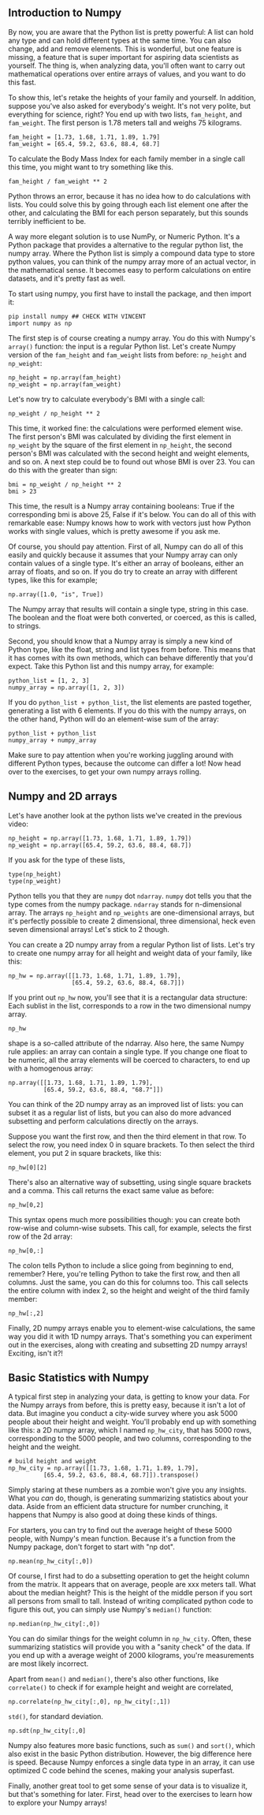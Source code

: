 ## Introduction to Numpy

By now, you are aware that the Python list is pretty powerful: A list can hold any type and can hold different types at the same time. You can also change, add and remove elements. This is wonderful, but one feature is missing, a feature that is super important for aspiring data scientists as yourself. The thing is, when analyzing data, you'll often want to carry out mathematical operations over entire arrays of values, and you want to do this fast. 

To show this, let's retake the heights of your family and yourself. In addition, suppose you've also asked for everybody's weight. It's not very polite, but everything for science, right? You end up with two lists, `fam_height`, and `fam_weight`. The first person is 1.78 meters tall and weighs 75 kilograms.

```
fam_height = [1.73, 1.68, 1.71, 1.89, 1.79]
fam_weight = [65.4, 59.2, 63.6, 88.4, 68.7]
```

To calculate the Body Mass Index for each family member in a single call this time, you might want to try something like this.

```
fam_height / fam_weight ** 2
```

Python throws an error, because it has no idea how to do calculations with lists. You could solve this by going through each list element one after the other, and calculating the BMI for each person separately, but this sounds terribly inefficient to be.

A way more elegant solution is to use NumPy, or Numeric Python. It's a Python package that provides a alternative to the regular python list, the numpy array. Where the Python list is simply a compound data type to store python values, you can think of the numpy array more of an actual vector, in the mathematical sense. It becomes easy to perform calculations on entire datasets, and it's pretty fast as well.

To start using numpy, you first have to install the package, and then import it:

```
pip install numpy ## CHECK WITH VINCENT
import numpy as np
```

The first step is of course creating a numpy array. You do this with Numpy's `array()` function: the input is a regular Python list. Let's create Numpy version of the `fam_height` and `fam_weight` lists from before: `np_height` and `np_weight`:

```
np_height = np.array(fam_height)
np_weight = np.array(fam_weight)
```

Let's now try to calculate everybody's BMI with a single call:

```
np_weight / np_height ** 2
```

This time, it worked fine: the calculations were performed element wise. The first person's BMI was calculated by dividing the first element in `np_weight` by the square of the first element in `np_height`, the second person's BMI was calculated with the second height and weight elements, and so on. A next step could be to found out whose BMI is over 23. You can do this with the greater than sign:

```
bmi = np_weight / np_height ** 2
bmi > 23
```

This time, the result is a Numpy array containing booleans: True if the corresponding bmi is above 25, False if it's below. You can do all of this with remarkable ease: Numpy knows how to work with vectors just how Python works with single values, which is pretty awesome if you ask me.

Of course, you should pay attention. First of all, Numpy can do all of this easily and quickly because it assumes that your Numpy array can only contain values of a single type. It's either an array of booleans, either an array of floats, and so on. If you do try to create an array with different types, like this for example;

```
np.array([1.0, "is", True])
```

The Numpy array that results will contain a single type, string in this case. The boolean and the float were both converted, or coerced, as this is called, to strings.

Second, you should know that a Numpy array is simply a new kind of Python type, like the float, string and list types from before. This means that it has comes with its own methods, which can behave differently that you'd expect. Take this Python list and this numpy array, for example:

```
python_list = [1, 2, 3]
numpy_array = np.array([1, 2, 3])
```

If you do `python_list + python_list`, the list elements are pasted together, generating a list with 6 elements. If you do this with the numpy arrays, on the other hand, Python will do an element-wise sum of the array:

```
python_list + python_list
numpy_array + numpy_array
```

Make sure to pay attention when you're working juggling around with different Python types, because the outcome can differ a lot! Now head over to the exercises, to get your own numpy arrays rolling.

## Numpy and 2D arrays

Let's have another look at the python lists we've created in the previous video:

```
np_height = np.array([1.73, 1.68, 1.71, 1.89, 1.79])
np_weight = np.array([65.4, 59.2, 63.6, 88.4, 68.7])
```

If you ask for the type of these lists,

```
type(np_height)
type(np_weight)
```

Python tells you that they are `numpy` dot `ndarray`. `numpy` dot tells you that the type comes from the numpy package. `ndarray` stands for n-dimensional array. The arrays `np_height` and `np_weights` are one-dimensional arrays, but it's perfectly possible to create 2 dimensional, three dimensional, heck even seven dimensional arrays! Let's stick to 2 though.

You can create a 2D numpy array from a regular Python list of lists. Let's try to create one numpy array for all height and weight data of your family, like this:

```
np_hw = np.array([[1.73, 1.68, 1.71, 1.89, 1.79],
                  [65.4, 59.2, 63.6, 88.4, 68.7]])
```

If you print out `np_hw` now, you'll see that it is a rectangular data structure: Each sublist in the list, corresponds to a row in the two dimensional numpy array.

```
np_hw
```

shape is a so-called attribute of the ndarray. Also here, the same Numpy rule applies: an array can contain a single type. If you change one float to be numeric, all the array elements will be coerced to characters, to end up with a homogenous array:

```
np.array([[1.73, 1.68, 1.71, 1.89, 1.79],
          [65.4, 59.2, 63.6, 88.4, "68.7"]])
```

You can think of the 2D numpy array as an improved list of lists: you can subset it as a regular list of lists, but you can also do more advanced subsetting and perform calculations directly on the arrays. 

Suppose you want the first row, and then the third element in that row. To select the row, you need index 0 in square brackets. To then select the third element, you put 2 in square brackets, like this:

```
np_hw[0][2]
```

There's also an alternative way of subsetting, using single square brackets and a comma. This call returns the exact same value as before:

```
np_hw[0,2]
```

This syntax opens much more possibilities though: you can create both row-wise and column-wise subsets. This call, for example, selects the first row of the 2d array:

```
np_hw[0,:]
```

The colon tells Python to include a slice going from beginning to end, remember? Here, you're telling Python to take the first row, and then all columns. Just the same, you can do this for columns too. This call selects the entire column with index 2, so the height and weight of the third family member:

```
np_hw[:,2]
```

Finally, 2D numpy arrays enable you to element-wise calculations, the same way you did it with 1D numpy arrays. That's something you can experiment out in the exercises, along with creating and subsetting 2D numpy arrays! Exciting, isn't it?!


## Basic Statistics with Numpy

A typical first step in analyzing your data, is getting to know your data. For the Numpy arrays from before, this is pretty easy, because it isn't a lot of data. But imagine you conduct a city-wide survey where you ask 5000 people about their height and weight. You'll probably end up with something like this: a 2D numpy array, which I named `np_hw_city`, that has 5000 rows, corresponding to the 5000 people, and two columns, corresponding to the height and the weight.

```
# build height and weight
np_hw_city = np.array([[1.73, 1.68, 1.71, 1.89, 1.79],
          [65.4, 59.2, 63.6, 88.4, 68.7]]).transpose()
```

Simply staring at these numbers as a zombie won't give you any insights. What you _can_ do, though, is generating summarizing statistics about your data. Aside from an efficient data structure for number crunching, it happens that Numpy is also good at doing these kinds of things. 

For starters, you can try to find out the average height of these 5000 people, with Numpy's mean function. Because it's a function from the Numpy package, don't forget to start with "np dot". 

```
np.mean(np_hw_city[:,0])
```

Of course, I first had to do a subsetting operation to get the height column from the matrix. It appears that on average, people are xxx meters tall. What about the median height? This is the height of the middle person if you sort all persons from small to tall. Instead of writing complicated python code to figure this out, you can simply use Numpy's `median()` function:

```
np.median(np_hw_city[:,0])
```

You can do similar things for the weight column in `np_hw_city`. Often, these summarizing statistics will provide you with a "sanity check" of the data. If you end up with a average weight of 2000 kilograms, you're measurements are most likely incorrect.

Apart from `mean()` and `median()`, there's also other functions, like `correlate()` to check if for example height and weight are correlated,

```
np.correlate(np_hw_city[:,0], np_hw_city[:,1])
```

`std()`, for standard deviation. 

```
np.sdt(np_hw_city[:,0]
```

Numpy also features more basic functions, such as `sum()` and `sort()`, which also exist in the basic Python distribution. However, the big difference here is speed. Because Numpy enforces a single data type in an array, it can use optimized C code behind the scenes, making your analysis superfast. 

Finally, another great tool to get some sense of your data is to visualize it, but that's something for later. First, head over to the exercises to learn how to explore your Numpy arrays!